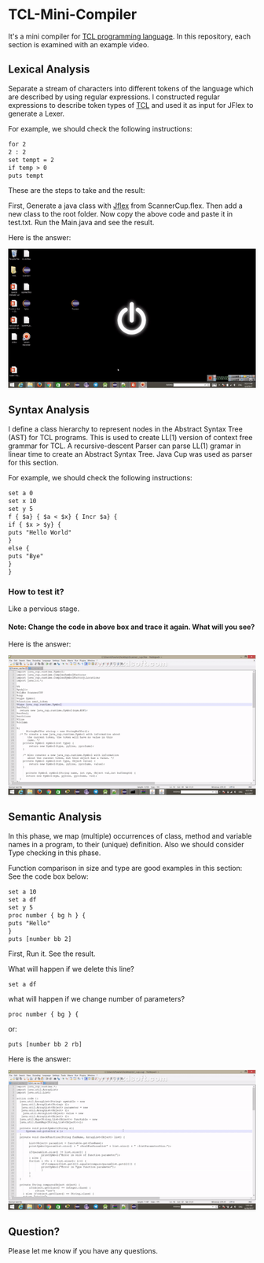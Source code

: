 # TCL-Mini-Compiler
It's a mini compiler for [TCL programming language](https://www.tcl.tk/about/language.html). In this repository, each section is examined with an example video.

## Lexical Analysis
Separate a stream of characters into different tokens of the language which are described by using regular expressions. I constructed regular expressions to describe token types of [TCL](https://www.tcl.tk/about/language.html) and used it as input for JFlex to generate a Lexer.

For example, we should check the following instructions:
```
for 2
2 : 2
set tempt = 2
if temp > 0
puts tempt
```
These are the steps to take and the result:

First, Generate a java class with [Jflex](https://jflex.de) from ScannerCup.flex. Then add a new class to the root folder. Now copy the above code and paste it in test.txt. Run the Main.java and see the result.

Here is the answer:

![](https://github.com/PouriaRm/TCL-Mini-Compiler/blob/master/Detailed%20Video/Phase1.gif)

## Syntax Analysis 
I define a class hierarchy to represent nodes in the Abstract Syntax Tree (AST) for TCL programs. This is used to create LL(1) version of context free grammar for TCL. A recursive-descent Parser can parse LL(1) gramar in linear time to create an Abstract Syntax Tree. Java Cup was used as parser for this section.

For example, we should check the following instructions:
```
set a 0
set x 10
set y 5
f { $a} { $a < $x} { Incr $a} {
if { $x > $y} {
puts "Hello World"
}
else {
puts "Bye"
}
}
```
### How to test it?

Like a pervious stage.

#### Note: Change the code in above box and trace it again. What will you see?
Here is the answer:

![](https://github.com/PouriaRm/TCL-Mini-Compiler/blob/master/Detailed%20Video/Phase2.gif)

## Semantic Analysis
In this phase, we map (multiple) occurrences of class, method and variable names in a program, to their (unique) definition. Also we should consider Type checking in this phase.

Function comparison in size and type are good examples in this section:
See the code box below:
```
set a 10
set a df
set y 5
proc number { bg h } {
puts "Hello"
}
puts [number bb 2]
```
First, Run it. See the result.

What will happen if we delete this line?
```
set a df
```

what will happen if we change number of parameters?

```
proc number { bg } {
```

or:


```
puts [number bb 2 rb]
```

Here is the answer:


![](https://github.com/PouriaRm/TCL-Mini-Compiler/blob/master/Detailed%20Video/Phase3.gif)

## Question?
Please let me know if you have any questions.

